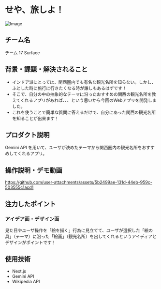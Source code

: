 # せや、旅しよ！

<!-- プロダクト名に変更してください -->

![Image](https://github.com/user-attachments/assets/529d6bda-db36-495c-9eea-a75ab94ab97c)

<!-- プロダクト名・イメージ画像を差し変えてください -->

## チーム名

チーム 17 Surface

<!-- チームIDとチーム名を入力してください -->

## 背景・課題・解決されること
* インドア派にとっては、関西圏内でも有名な観光名所を知らない。しかし、ふとした時に旅行に行きたくなる時が誰しもあるはずです！
* そこで、自分の中の抽象的なテーマに沿ったおすすめの関西の観光名所を教えてくれるアプリがあれば、、、という思いから今回のWebアプリを開発しました。
* これを使うことで簡単な質問に答えるだけで、自分にあった関西の観光名所を知ることが出来ます！

<!-- テーマ「関西をいい感じに」に対して、考案するプロダクトがどういった(Why)背景から思いついたのか、どのよう(What)な課題があり、どのよう(How)に解決するのかを入力してください -->

## プロダクト説明

Gemini API を用いて、ユーザが決めたテーマから関西圏内の観光名所をおすすめしてくれるアプリ。

<!-- 開発したプロダクトの説明を入力してください -->

## 操作説明・デモ動画

https://github.com/user-attachments/assets/5b2499ae-131d-44eb-959c-503555c1acd1

<!-- 開発したプロダクトの操作説明について入力してください。また、操作説明デモ動画があれば、埋め込みやリンクを記載してください -->

## 注力したポイント

<!-- 開発したプロダクトの中で、特に注力して作成した箇所・ポイントについて入力してください -->

### アイデア面・デザイン面
見た目やユーザ操作を「絵を描く」行為に見立てて、ユーザが選択した「絵の具」（テーマ）に沿った「絵画」（観光名所）を出してくれるというアイディアとデザインがポイントです！

## 使用技術

- Next.js
- Gemini API
- Wikipedia API

<!-- 使用技術を入力してください -->

<!--
markdownの記法はこちらを参照してください！
https://docs.github.com/ja/get-started/writing-on-github/getting-started-with-writing-and-formatting-on-github/basic-writing-and-formatting-syntax
-->
